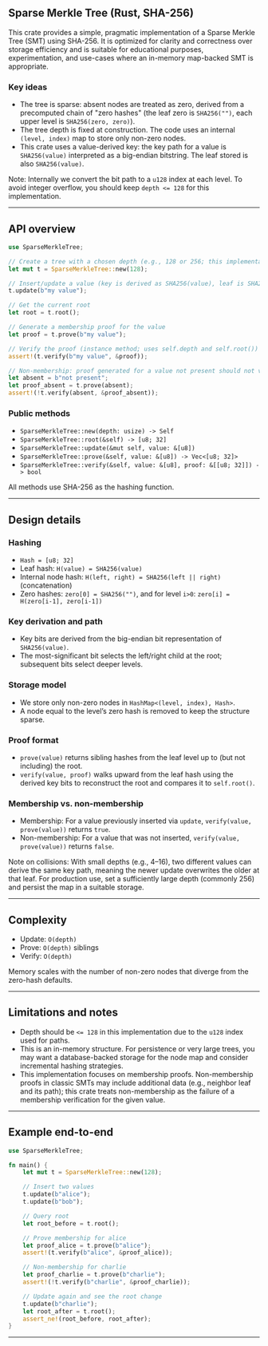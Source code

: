 ## Sparse Merkle Tree (Rust, SHA-256)

This crate provides a simple, pragmatic implementation of a Sparse Merkle Tree (SMT) using SHA-256. It is optimized for clarity and correctness over storage efficiency and is suitable for educational purposes, experimentation, and use-cases where an in-memory map-backed SMT is appropriate.

### Key ideas
- The tree is sparse: absent nodes are treated as zero, derived from a precomputed chain of "zero hashes" (the leaf zero is `SHA256("")`, each upper level is `SHA256(zero, zero)`).
- The tree depth is fixed at construction. The code uses an internal `(level, index)` map to store only non-zero nodes.
- This crate uses a value-derived key: the key path for a value is `SHA256(value)` interpreted as a big-endian bitstring. The leaf stored is also `SHA256(value)`.

Note: Internally we convert the bit path to a `u128` index at each level. To avoid integer overflow, you should keep `depth <= 128` for this implementation.

---

## API overview

```rust
use SparseMerkleTree;

// Create a tree with a chosen depth (e.g., 128 or 256; this implementation supports up to 128 safely)
let mut t = SparseMerkleTree::new(128);

// Insert/update a value (key is derived as SHA256(value), leaf is SHA256(value))
t.update(b"my value");

// Get the current root
let root = t.root();

// Generate a membership proof for the value
let proof = t.prove(b"my value");

// Verify the proof (instance method; uses self.depth and self.root())
assert!(t.verify(b"my value", &proof));

// Non-membership: proof generated for a value not present should not verify
let absent = b"not present";
let proof_absent = t.prove(absent);
assert!(!t.verify(absent, &proof_absent));
```

### Public methods
- `SparseMerkleTree::new(depth: usize) -> Self`
- `SparseMerkleTree::root(&self) -> [u8; 32]`
- `SparseMerkleTree::update(&mut self, value: &[u8])`
- `SparseMerkleTree::prove(&self, value: &[u8]) -> Vec<[u8; 32]>`
- `SparseMerkleTree::verify(&self, value: &[u8], proof: &[[u8; 32]]) -> bool`

All methods use SHA-256 as the hashing function.

---

## Design details

### Hashing
- `Hash = [u8; 32]`
- Leaf hash: `H(value) = SHA256(value)`
- Internal node hash: `H(left, right) = SHA256(left || right)` (concatenation)
- Zero hashes: `zero[0] = SHA256("")`, and for level `i>0`: `zero[i] = H(zero[i-1], zero[i-1])`

### Key derivation and path
- Key bits are derived from the big-endian bit representation of `SHA256(value)`.
- The most-significant bit selects the left/right child at the root; subsequent bits select deeper levels.

### Storage model
- We store only non-zero nodes in `HashMap<(level, index), Hash>`.
- A node equal to the level’s zero hash is removed to keep the structure sparse.

### Proof format
- `prove(value)` returns sibling hashes from the leaf level up to (but not including) the root.
- `verify(value, proof)` walks upward from the leaf hash using the derived key bits to reconstruct the root and compares it to `self.root()`.

### Membership vs. non-membership
- Membership: For a value previously inserted via `update`, `verify(value, prove(value))` returns `true`.
- Non-membership: For a value that was not inserted, `verify(value, prove(value))` returns `false`.

Note on collisions: With small depths (e.g., 4–16), two different values can derive the same key path, meaning the newer update overwrites the older at that leaf. For production use, set a sufficiently large depth (commonly 256) and persist the map in a suitable storage.

---

## Complexity
- Update: `O(depth)`
- Prove: `O(depth)` siblings
- Verify: `O(depth)`

Memory scales with the number of non-zero nodes that diverge from the zero-hash defaults.

---

## Limitations and notes
- Depth should be `<= 128` in this implementation due to the `u128` index used for paths.
- This is an in-memory structure. For persistence or very large trees, you may want a database-backed storage for the node map and consider incremental hashing strategies.
- This implementation focuses on membership proofs. Non-membership proofs in classic SMTs may include additional data (e.g., neighbor leaf and its path); this crate treats non-membership as the failure of a membership verification for the given value.

---

## Example end-to-end

```rust
use SparseMerkleTree;

fn main() {
    let mut t = SparseMerkleTree::new(128);

    // Insert two values
    t.update(b"alice");
    t.update(b"bob");

    // Query root
    let root_before = t.root();

    // Prove membership for alice
    let proof_alice = t.prove(b"alice");
    assert!(t.verify(b"alice", &proof_alice));

    // Non-membership for charlie
    let proof_charlie = t.prove(b"charlie");
    assert!(!t.verify(b"charlie", &proof_charlie));

    // Update again and see the root change
    t.update(b"charlie");
    let root_after = t.root();
    assert_ne!(root_before, root_after);
}
```

---




